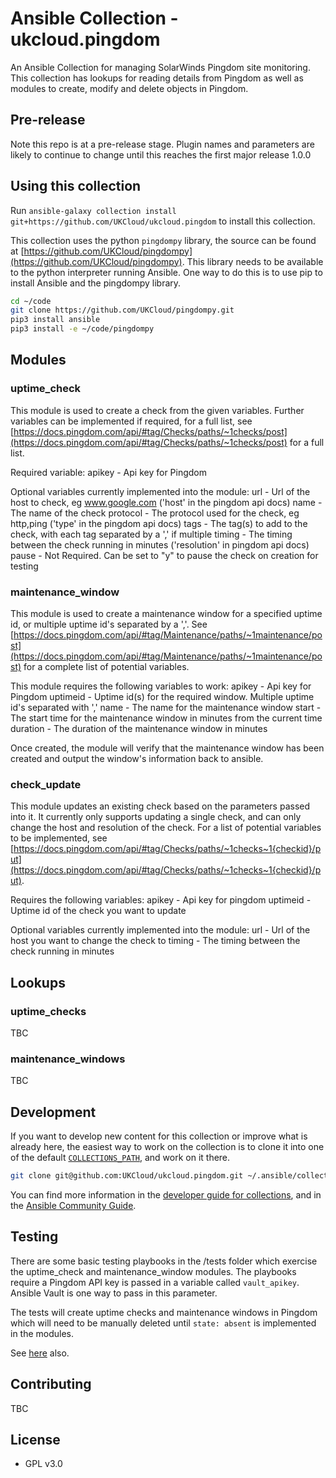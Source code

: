 # Ansible Collection - ukcloud.pingdom

An Ansible Collection for managing SolarWinds Pingdom site monitoring. This collection has lookups for reading details from Pingdom as well as modules to create, modify and delete objects in Pingdom.

## Pre-release

Note this repo is at a pre-release stage. Plugin names and parameters are likely to continue to change until this reaches the first major release 1.0.0

## Using this collection

Run `ansible-galaxy collection install git+https://github.com/UKCloud/ukcloud.pingdom` to install this collection.

This collection uses the python `pingdompy` library, the source can be found at [https://github.com/UKCloud/pingdompy](https://github.com/UKCloud/pingdompy). This library needs to be available to the python interpreter running Ansible. One way to do this is to use pip to install Ansible and the pingdompy library.

```bash
cd ~/code
git clone https://github.com/UKCloud/pingdompy.git
pip3 install ansible
pip3 install -e ~/code/pingdompy
```

## Modules

### uptime_check

This module is used to create a check from the given variables. Further variables can be implemented if required, for a full list, see [https://docs.pingdom.com/api/#tag/Checks/paths/~1checks/post](https://docs.pingdom.com/api/#tag/Checks/paths/~1checks/post) for a full list.

Required variable:
apikey - Api key for Pingdom

Optional variables currently implemented into the module:
url - Url of the host to check, eg www.google.com ('host' in the pingdom api docs)
name - The name of the check
protocol - The protocol used for the check, eg http,ping ('type' in the pingdom api docs)
tags - The tag(s) to add to the check, with each tag separated by a ',' if multiple
timing - The timing between the check running in minutes ('resolution' in pingdom api docs)
pause - Not Required. Can be set to "y" to pause the check on creation for testing

### maintenance_window

This module is used to create a maintenance window for a specified uptime id, or multiple uptime id's separated by a ','. See [https://docs.pingdom.com/api/#tag/Maintenance/paths/~1maintenance/post](https://docs.pingdom.com/api/#tag/Maintenance/paths/~1maintenance/post) for a complete list of potential variables.

This module requires the following variables to work:
apikey - Api key for Pingdom
uptimeid - Uptime id(s) for the required window. Multiple uptime id's separated with ','
name - The name for the maintenance window
start - The start time for the maintenance window in minutes from the current time
duration - The duration of the maintenance window in minutes

Once created, the module will verify that the maintenance window has been created and
output the window's information back to ansible.

### check_update

This module updates an existing check based on the parameters passed into it. It currently only supports updating a single check, and can only change the host and resolution of the check. For a list of potential variables to be implemented, see [https://docs.pingdom.com/api/#tag/Checks/paths/~1checks~1{checkid}/put](https://docs.pingdom.com/api/#tag/Checks/paths/~1checks~1{checkid}/put).

Requires the following variables:
apikey - Api key for pingdom
uptimeid - Uptime id of the check you want to update

Optional variables currently implemented into the module:
url - Url of the host you want to change the check to
timing - The timing between the check running in minutes

## Lookups

### uptime_checks

TBC

### maintenance_windows

TBC

## Development

If you want to develop new content for this collection or improve what is already here, the easiest way to work on the collection is to clone it into one of the default [`COLLECTIONS_PATH`](https://docs.ansible.com/ansible/latest/reference_appendices/config.html#collections-paths), and work on it there.

```bash
git clone git@github.com:UKCloud/ukcloud.pingdom.git ~/.ansible/collections/ansible_collections/ukcloud/pingdom
```

You can find more information in the [developer guide for collections](https://docs.ansible.com/ansible/devel/dev_guide/developing_collections.html#contributing-to-collections), and in the [Ansible Community Guide](https://docs.ansible.com/ansible/latest/community/index.html).

## Testing

There are some basic testing playbooks in the /tests folder which exercise the uptime_check and maintenance_window modules. The playbooks require a Pingdom API key is passed in a variable called `vault_apikey`. Ansible Vault is one way to pass in this parameter.

The tests will create uptime checks and maintenance windows in Pingdom which will need to be manually deleted until `state: absent` is implemented in the modules.

See [here](https://docs.ansible.com/ansible/devel/dev_guide/developing_collections.html#testing-collections) also.

## Contributing

TBC

## License

* GPL v3.0
